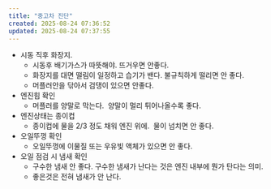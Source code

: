 ```yaml
---
title: "중고차 진단"
created: 2025-08-24 07:36:52
updated: 2025-08-24 07:37:55
---
```

  * 시동 직후 화장지.
    * 시동후 배기가스가 따뜻해야. 뜨거우면 안좋다.
    * 화장지를 대면 떨림이 일정하고 습기가 밴다. 불규칙하게 떨리면 안 좋다.
    * 머플러안을 닦아서 검댕이 있으면 안좋다.
  * 엔진힘 확인
    * 머플러를 양말로 막는다.  양말이 멀리 튀어나올수록 좋다.
  * 엔진상태는 종이컵
    * 종이컵에 물을 2/3 정도 채워 엔진 위에.  물이 넘치면 안 좋다.
  * 오일뚜껑 확인
    * 오일뚜껑에 이물질 또는 우유빛 액체가 있으면 안 좋다.
  * 오일 점검 시 냄새 확인
    * 구수한 냄새 안 좋다. 구수한 냄새가 난다는 것은 엔진 내부에 뭔가 탄다는 의미.
    *  좋은것은 전혀 냄새가 안 난다.